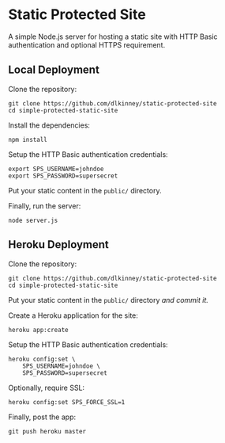 Static Protected Site
=====================

A simple Node.js server for hosting a static site with HTTP Basic authentication and optional HTTPS requirement. 


Local Deployment
----------------

Clone the repository:

    git clone https://github.com/dlkinney/static-protected-site
    cd simple-protected-static-site

Install the dependencies:

    npm install
   
Setup the HTTP Basic authentication credentials:

    export SPS_USERNAME=johndoe
    export SPS_PASSWORD=supersecret

Put your static content in the `public/` directory.

Finally, run the server:

    node server.js


Heroku Deployment
-----------------

Clone the repository:

    git clone https://github.com/dlkinney/static-protected-site
    cd simple-protected-static-site

Put your static content in the `public/` directory _and commit it._

Create a Heroku application for the site:

    heroku app:create
    
Setup the HTTP Basic authentication credentials:

    heroku config:set \
        SPS_USERNAME=johndoe \
        SPS_PASSWORD=supersecret

Optionally, require SSL:

    heroku config:set SPS_FORCE_SSL=1

Finally, post the app:

    git push heroku master


